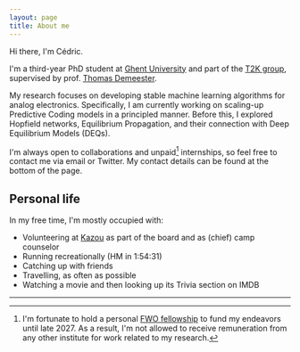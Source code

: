 ```yaml
---
layout: page
title: About me
---
```



Hi there, I'm Cédric.

I'm a third-year PhD student at [Ghent University](https://www.ugent.be/en) and part of the [T2K group](https://ugentt2k.github.io/), supervised by prof. [Thomas Demeester](https://tdmeeste.github.io/).

My research focuses on developing stable machine learning algorithms for analog electronics.
Specifically, I am currently working on scaling-up Predictive Coding models in a principled manner.
Before this, I explored Hopfield networks, Equilibrium Propagation, and their connection with Deep Equilibrium Models (DEQs).

I'm always open to collaborations and unpaid[^1] internships, so feel free to contact me via email or Twitter. My contact details can be found at the bottom of the page.

## Personal life
In my free time, I'm mostly occupied with:

 - Volunteering at [Kazou](https://www.kazou.be/) as part of the board and as (chief) camp counselor
 - Running recreationally (HM in 1:54:31)
 - Catching up with friends
 - Travelling, as often as possible
 - Watching a movie and then looking up its Trivia section on IMDB

___
[^1]: I'm fortunate to hold a personal [FWO fellowship](https://www.fwo.be/en/fellowships-funding/phd-fellowships/phd-fellowship-fundamental-research/) to fund my endeavors until late 2027. As a result, I'm not allowed to receive remuneration from any other institute for work related to my research.
